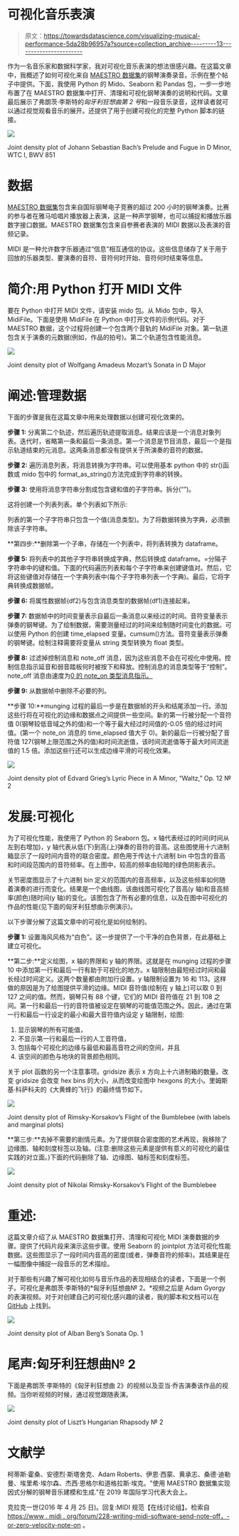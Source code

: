 # 可视化音乐表演

> 原文：<https://towardsdatascience.com/visualizing-musical-performance-5da28b96957a?source=collection_archive---------13----------------------->

作为一名音乐家和数据科学家，我对可视化音乐表演的想法很感兴趣。在这篇文章中，我概述了如何可视化来自 [MAESTRO 数据集](https://magenta.tensorflow.org/datasets/maestro)的钢琴演奏录音。示例在整个帖子中提供。下面，我使用 Python 的 Mido、Seaborn 和 Pandas 包，一步一步地布置了在 MAESTRO 数据集中打开、清理和可视化钢琴演奏的说明和代码。文章最后展示了弗朗茨·李斯特的*匈牙利狂想曲第 2 号*和一段音乐录音，这样读者就可以通过视觉观看音乐的展开。还提供了用于创建可视化的完整 Python 脚本的链接。

![](img/07f22194cc6782cf571d17f105cf93e6.png)

Joint density plot of Johann Sebastian Bach’s Prelude and Fugue in D Minor, WTC I, BWV 851

# **数据**

[MAESTRO 数据集](https://magenta.tensorflow.org/datasets/maestro)包含来自国际钢琴电子竞赛的超过 200 小时的钢琴演奏。比赛的参与者在雅马哈唱片播放器上表演，这是一种声学钢琴，也可以捕捉和播放乐器数字接口数据。MAESTRO 数据集包含来自参赛者表演的 MIDI 数据以及表演的音频记录。

MIDI 是一种允许数字乐器通过“信息”相互通信的协议。这些信息储存了关于用于回放的乐器类型、要演奏的音符、音符何时开始、音符何时结束等信息。

# 简介:用 Python 打开 MIDI 文件

要在 Python 中打开 MIDI 文件，请安装 mido 包。从 Mido 包中，导入 MidiFile。下面是使用 MidiFile 在 Python 中打开文件的示例代码。对于 MAESTRO 数据，这个过程将创建一个包含两个音轨的 MidiFile 对象。第一轨道包含关于演奏的元数据(例如，作品的拍号)。第二个轨道包含性能消息。

![](img/02369a2414073b67b41916500778200c.png)

Joint density plot of Wolfgang Amadeus Mozart’s Sonata in D Major

# 阐述:管理数据

下面的步骤是我在这篇文章中用来处理数据以创建可视化效果的。

**步骤 1:** 分离第二个轨迹，然后遍历轨迹提取消息。结果应该是一个消息对象列表。迭代时，省略第一条和最后一条消息。第一个消息是节目消息，最后一个是指示轨道结束的元消息。这两条消息都没有提供关于所演奏的音符的数据。

**步骤 2:** 遍历消息列表，将消息转换为字符串。可以使用基本 python 中的 str()函数或 mido 包中的 format_as_string()方法完成到字符串的转换。

**步骤 3:** 使用将消息字符串分割成包含键和值的子字符串。拆分(“”)。

这将创建一个列表列表。单个列表如下所示:

列表的第一个子字符串只包含一个值(消息类型)。为了将数据转换为字典，必须删除该子字符串。

**第四步:**删除第一个子串，存储在一个列表中，将列表转换为 dataframe。

**步骤 5:** 将列表中的其他子字符串转换成字典，然后转换成 dataframe。=分隔子字符串中的键和值。下面的代码遍历列表和每个子字符串来创建键值对。然后，它将这些键值对存储在一个字典列表中(每个子字符串列表一个字典)。最后，它将字典转换成数据帧。

**步骤 6:** 将属性数据帧(df2)与包含消息类型的数据帧(df1)连接起来。

**步骤 7:** 数据帧中的时间变量表示自最后一条消息以来经过的时间。音符变量表示弹奏的钢琴键。为了绘制数据，需要测量经过的时间来绘制随时间变化的数据。可以使用 Python 的创建 time_elapsed 变量。cumsum()方法。音符变量表示弹奏的钢琴键。绘制注释需要将变量从 string 类型转换为 float 类型。

**步骤 8:** 过滤掉控制消息和 note_off 消息，因为这些消息不会在可视化中使用。控制信息指示延音和弱音踏板何时被按下和释放。控制消息的消息类型等于“控制”。note_off 消息由速度为[0 的 note_on 类型消息指示。](https://www.midi.org/forum/228-writing-midi-software-send-note-off,-or-zero-velocity-note-on)

**步骤 9:** 从数据帧中删除不必要的列。

**步骤 10:**munging 过程的最后一步是在数据帧的开头和结尾添加一行。添加这些行将在可视化的边缘和数据点之间提供一些空间。新的第一行被分配一个音符值 0(钢琴较低音域之外的值)和一个等于最大经过时间值的-0.05 倍的经过时间值。(第一个 note_on 消息的 time_elapsed 值大于 0)。新的最后一行被分配了音符值 127(钢琴上限范围之外的值)和时间流逝值，该时间流逝值等于最大时间流逝值的 1.5 倍。添加这些行还可以生成边缘平滑的可视化效果。

![](img/ace36c25325741141d08567110632c8c.png)

Joint density plot of Edvard Grieg’s Lyric Piece in A Minor, “Waltz,” Op. 12 № 2

# 发展:可视化

为了可视化性能，我使用了 Python 的 Seaborn 包。x 轴代表经过的时间(时间从左到右增加)，y 轴代表从低(下)到高(上)弹奏的音符的音高。这些图使用十六进制箱显示了一段时间内音符的联合密度。颜色用于传达十六进制 bin 中包含的音高和时间段范围内的音符频率。在上图中，较高的频率由较暗的绿色阴影表示。

关节密度图显示了十六进制 bin 定义的范围内的音高频率，以及这些频率如何随着演奏的进行而变化。结果是一个曲线图，该曲线图可视化了音高(y 轴)和音高频率(颜色)随时间(y 轴)的变化。该图包含了所有必要的信息，以及在图中可视化的作品的性能(见下面的匈牙利狂想曲示例演示)。

以下步骤分解了这篇文章中的可视化是如何绘制的。

**步骤 1:** 设置海风风格为“白色”。这一步提供了一个干净的白色背景，在此基础上建立可视化。

**第二步:**定义绘图，x 轴的界限和 y 轴的界限。这就是在 munging 过程的步骤 10 中添加第一行和最后一行有助于可视化的地方。x 轴限制由最短经过时间和最长经过时间定义。这两个数量都由附加行设置。y 轴限制设置为 16 和 113。这样做的原因是为了给图提供平滑的边缘。MIDI 音符值(绘制在 y 轴上)可以取 0 到 127 之间的值。然而，钢琴只有 88 个键，它们的 MIDI 音符值在 21 到 108 之间。第一行和最后一行的音符值被设定在钢琴的可能值范围之外。因此，通过在第一行和最后一行设定的最小和最大音符值内设定 y 轴限制，绘图:

1.  显示钢琴的所有可能值，
2.  不显示第一行和最后一行的人工音符值，
3.  包括每个可视化的边缘与最低和最高音符之间的空间，并且
4.  该空间的颜色与地块的背景颜色相同。

关于 plot 函数的另一个注意事项。gridsize 表示 x 方向上十六进制箱的数量。改变 gridsize 会改变 hex bins 的大小，从而改变绘图中 hexgons 的大小。里姆斯基·科萨科夫的《大黄蜂的飞行》的最终情节如下。

![](img/aa5ae77d0c50cd9fba6b178a2e4c6868.png)

Joint density plot of Rimsky-Korsakov’s Flight of the Bumblebee (with labels and marginal plots)

**第三步:**去掉不需要的剧情元素。为了提供联合密度图的艺术再现，我移除了边缘图、轴和刻度标签以及轴。(注意:删除这些元素是提供有意义的可视化的最佳实践的对立面。)下面的代码删除了轴、边缘图、轴标签和刻度标签。

![](img/8457412c8be407eca8035688b3d89e20.png)

Joint density plot of Nikolai Rimsky-Korsakov’s Flight of the Bumblebee

# **重述:**

这篇文章介绍了从 MAESTRO 数据集打开、清理和可视化 MIDI 演奏数据的步骤。提供了代码片段来演示这些步骤。使用 Seaborn 的 jointplot 方法可视化性能数据。这些图显示了一段时间内音高的密度(或者，弹奏音符的频率)。其结果是在一幅图像中捕捉一段音乐的艺术描绘。

对于那些有兴趣了解可视化如何与音乐作品的表现相结合的读者，下面是一个例子。可视化是弗朗茨·李斯特的*匈牙利狂想曲№ 2。*视频之后是 Adam Gyorgy 的表演视频。对于对创建自己的可视化感兴趣的读者，我的脚本和文档可以在 [GitHub](https://github.com/DRyanMiller/MIDI_Visualization) 上找到。

![](img/3a656a6660852fde38bcbc6fa0555ef8.png)

Joint density plot of Alban Berg’s Sonata Op. 1

# 尾声:匈牙利狂想曲№ 2

下面是弗朗茨·李斯特的《匈牙利狂想曲 2》的视频以及亚当·乔吉演奏该作品的视频。当你听视频的时候，通过视觉跟随表演。

![](img/0d5e7272603a5a9c6eb39646d000e14a.png)

Joint density plot of Liszt’s Hungarian Rhapsody № 2

# 文献学

柯蒂斯·霍桑、安德烈·斯塔舍克、Adam Roberts、伊恩·西蒙、黄承志、桑德·迪勒曼、埃里希·埃尔森、杰西·恩格尔和道格拉斯·埃克。"使用 MAESTRO 数据集实现因式分解的钢琴音乐建模和生成."在 2019 年国际学习代表大会上。

克拉克一世(2016 年 4 月 25 日)。回复:MIDI 规范【在线讨论组】。检索自[https://www . midi . org/forum/228-writing-midi-software-send-note-off，-or-zero-velocity-note-on](https://www.midi.org/forum/228-writing-midi-software-send-note-off,-or-zero-velocity-note-on) 。